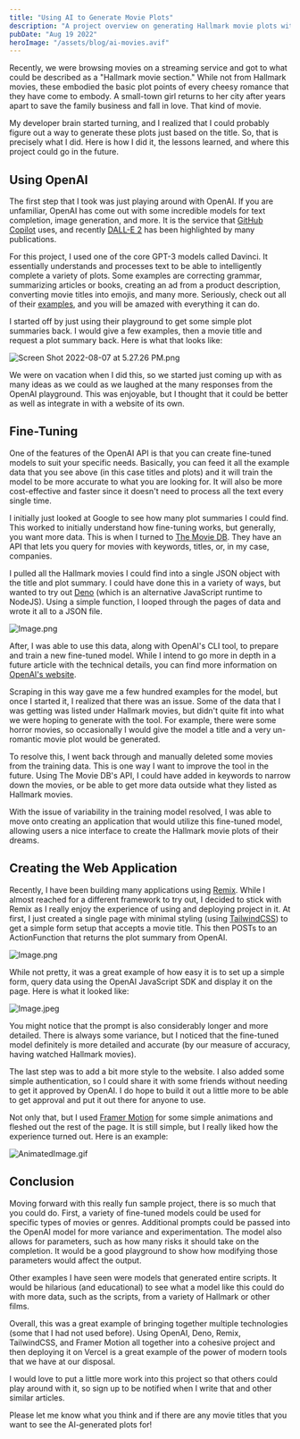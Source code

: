 ```yaml
---
title: "Using AI to Generate Movie Plots"
description: "A project overview on generating Hallmark movie plots with OpenAI"
pubDate: "Aug 19 2022"
heroImage: "/assets/blog/ai-movies.avif"
---
```


Recently, we were browsing movies on a streaming service and got to what could be described as a "Hallmark movie section." While not from Hallmark movies, these embodied the basic plot points of every cheesy romance that they have come to embody. A small-town girl returns to her city after years apart to save the family business and fall in love. That kind of movie.

My developer brain started turning, and I realized that I could probably figure out a way to generate these plots just based on the title. So, that is precisely what I did. Here is how I did it, the lessons learned, and where this project could go in the future.

## Using OpenAI

The first step that I took was just playing around with OpenAI. If you are unfamiliar, OpenAI has come out with some incredible models for text completion, image generation, and more. It is the service that [GitHub Copilot](https://github.com/features/copilot) uses, and recently [DALL-E 2](https://openai.com/dall-e-2/) has been highlighted by many publications.

For this project, I used one of the core GPT-3 models called Davinci. It essentially understands and processes text to be able to intelligently complete a variety of plots. Some examples are correcting grammar, summarizing articles or books, creating an ad from a product description, converting movie titles into emojis, and many more. Seriously, check out all of their [examples](https://beta.openai.com/examples), and you will be amazed with everything it can do.

I started off by just using their playground to get some simple plot summaries back. I would give a few examples, then a movie title and request a plot summary back. Here is what that looks like:

![Screen Shot 2022-08-07 at 5.27.26 PM.png](https://res.craft.do/user/full/a2acadef-3a26-13af-fbec-424187b06ba1/doc/41E9A9DA-6678-42E7-AF17-B2024C0634BE/AF0789ED-0D7E-4218-B886-974428FF2DD0_2/gclGF7xOmBjAiltwkAY23xyTWxmqZioqEJum3I5n3OEz/Screen%20Shot%202022-08-07%20at%205.27.26%20PM.png)

We were on vacation when I did this, so we started just coming up with as many ideas as we could as we laughed at the many responses from the OpenAI playground. This was enjoyable, but I thought that it could be better as well as integrate in with a website of its own.

## Fine-Tuning

One of the features of the OpenAI API is that you can create fine-tuned models to suit your specific needs. Basically, you can feed it all the example data that you see above (in this case titles and plots) and it will train the model to be more accurate to what you are looking for. It will also be more cost-effective and faster since it doesn't need to process all the text every single time.

I initially just looked at Google to see how many plot summaries I could find. This worked to initially understand how fine-tuning works, but generally, you want more data. This is when I turned to [The Movie DB](https://www.themoviedb.org/). They have an API that lets you query for movies with keywords, titles, or, in my case, companies.

I pulled all the Hallmark movies I could find into a single JSON object with the title and plot summary. I could have done this in a variety of ways, but wanted to try out [Deno](https://deno.land/) (which is an alternative JavaScript runtime to NodeJS). Using a simple function, I looped through the pages of data and wrote it all to a JSON file.

![Image.png](https://res.craft.do/user/full/a2acadef-3a26-13af-fbec-424187b06ba1/doc/41E9A9DA-6678-42E7-AF17-B2024C0634BE/16A7E73D-72D7-461C-BB90-CB9DE77E1DAC_2/JfMy0iiuJ3CIgyFogUba70R4Uem6ebTuT7Ls5QkRhE4z/Image.png)

After, I was able to use this data, along with OpenAI's CLI tool, to prepare and train a new fine-tuned model. While I intend to go more in depth in a future article with the technical details, you can find more information on [OpenAI's website](https://beta.openai.com/docs/guides/fine-tuning).

Scraping in this way gave me a few hundred examples for the model, but once I started it, I realized that there was an issue. Some of the data that I was getting was listed under Hallmark movies, but didn't quite fit into what we were hoping to generate with the tool. For example, there were some horror movies, so occasionally I would give the model a title and a very un-romantic movie plot would be generated.

To resolve this, I went back through and manually deleted some movies from the training data. This is one way I want to improve the tool in the future. Using The Movie DB's API, I could have added in keywords to narrow down the movies, or be able to get more data outside what they listed as Hallmark movies.

With the issue of variability in the training model resolved, I was able to move onto creating an application that would utilize this fine-tuned model, allowing users a nice interface to create the Hallmark movie plots of their dreams.

## Creating the Web Application

Recently, I have been building many applications using [Remix](https://remix.run/). While I almost reached for a different framework to try out, I decided to stick with Remix as I really enjoy the experience of using and deploying project in it. At first, I just created a single page with minimal styling (using [TailwindCSS](https://tailwindcss.com/)) to get a simple form setup that accepts a movie title. This then POSTs to an ActionFunction that returns the plot summary from OpenAI.

![Image.png](https://res.craft.do/user/full/a2acadef-3a26-13af-fbec-424187b06ba1/doc/41E9A9DA-6678-42E7-AF17-B2024C0634BE/A71618B9-B5EE-43AF-9DEE-BAC4B517C868_2/nP5pQkMElFrQ8BQXFznBR6FwZWZrvUbapqUroyNZOoMz/Image.png)

While not pretty, it was a great example of how easy it is to set up a simple form, query data using the OpenAI JavaScript SDK and display it on the page. Here is what it looked like:

![Image.jpeg](https://res.craft.do/user/full/a2acadef-3a26-13af-fbec-424187b06ba1/doc/41E9A9DA-6678-42E7-AF17-B2024C0634BE/66C425B9-2F89-406D-8F40-64C7EE0EF497_2/xxMYVkZn45dEYfKhYu1WBMkiiHP2M1v4rcBBgUViJXgz/Image.jpeg)

You might notice that the prompt is also considerably longer and more detailed. There is always some variance, but I noticed that the fine-tuned model definitely is more detailed and accurate (by our measure of accuracy, having watched Hallmark movies).

The last step was to add a bit more style to the website. I also added some simple authentication, so I could share it with some friends without needing to get it approved by OpenAI. I do hope to build it out a little more to be able to get approval and put it out there for anyone to use.

Not only that, but I used [Framer Motion](https://www.framer.com/motion/) for some simple animations and fleshed out the rest of the page. It is still simple, but I really liked how the experience turned out. Here is an example:

![AnimatedImage.gif](https://res.craft.do/user/full/a2acadef-3a26-13af-fbec-424187b06ba1/doc/41E9A9DA-6678-42E7-AF17-B2024C0634BE/31687B20-C8D9-4E58-AB23-8305422CAEDC_2/tC0HcYZnzkPetGNhYutUiYRjRMkghRVqAACy5MLk4voz/AnimatedImage.gif)

## Conclusion

Moving forward with this really fun sample project, there is so much that you could do. First, a variety of fine-tuned models could be used for specific types of movies or genres. Additional prompts could be passed into the OpenAI model for more variance and experimentation. The model also allows for parameters, such as how many risks it should take on the completion. It would be a good playground to show how modifying those parameters would affect the output.

Other examples I have seen were models that generated entire scripts. It would be hilarious (and educational) to see what a model like this could do with more data, such as the scripts, from a variety of Hallmark or other films.

Overall, this was a great example of bringing together multiple technologies (some that I had not used before). Using OpenAI, Deno, Remix, TailwindCSS, and Framer Motion all together into a cohesive project and then deploying it on Vercel is a great example of the power of modern tools that we have at our disposal.

I would love to put a little more work into this project so that others could play around with it, so sign up to be notified when I write that and other similar articles.

Please let me know what you think and if there are any movie titles that you want to see the AI-generated plots for!
